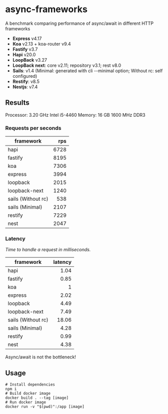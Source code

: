 # async-frameworks
A benchmark comparing performance of async/await in different HTTP frameworks

 - **Express** v4.17
 - **Koa** v2.13 + koa-router v9.4
 - **Fastify** v3.7
 - **Hapi** v20.0
 - **LoopBack** v3.27
 - **LoopBack next**: core v2.11; repository v3.1; rest v8.0
 - **Sails**: v1.4 (Minimal: generated with cli --minimal option; Without rc: self configured)
 - **Restify**: v8.5
 - **Nestjs**: v7.4

## Results

Processor:  3.20 GHz Intel i5-4460
Memory: 16 GB 1600 MHz DDR3

### Requests per seconds

framework|rps
-|-:
hapi | 6728
fastify | 8195
koa | 7306
express | 3994
loopback | 2015
loopback-next | 1240
sails (Without rc) | 538
sails (Minimal) | 2107
restify | 7229
nest | 2047

### Latency

_Time to handle a request in milliseconds._

framework|latency
-|-:
hapi | 1.04
fastify | 0.85
koa | 1
express | 2.02
loopback | 4.49
loopback-next | 7.49
sails (Without rc) | 18.06
sails (Minimal) | 4.28
restify | 0.99
nest | 4.38

Async/await is not the bottleneck!

## Usage

```
# Install dependencies
npm i
# Build docker image
docker build . --tag [image]
# Run docker image
docker run -v "$(pwd)":/app [image]
```
